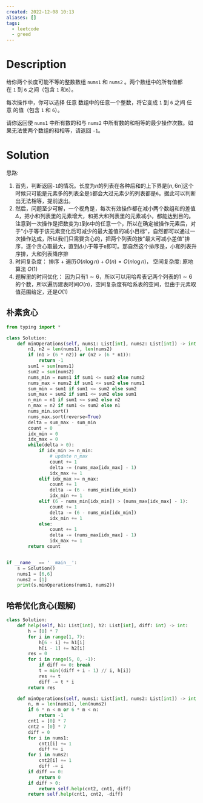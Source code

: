 ```yaml
---
created: 2022-12-08 10:13
aliases: []
tags:
  - leetcode 
  - greed
---
```


# Description

给你两个长度可能不等的整数数组 `nums1` 和 `nums2` 。两个数组中的所有值都在 `1` 到 `6` 之间（包含 `1` 和`6`）。

每次操作中，你可以选择 任意 数组中的任意一个整数，将它变成 `1` 到 `6` 之间 任意 的值（包含 `1` 和 `6`）。

请你返回使 `nums1` 中所有数的和与 `nums2` 中所有数的和相等的最少操作次数。如果无法使两个数组的和相等，请返回 `-1`。

# Solution

思路: 
  1. 首先，判断返回`-1`的情况。长度为$n$的列表在各种后和的上下界是$[n,6n]$这个时候只可能是元素多的列表全是`1`都会大过元素少的列表都是`6`。据此可以判断出无法相等，提前退出。
  2. 然后，问题至少可解，一个视角是，每次有效操作都在减小两个数组和的差值$\Delta$，把小和列表里的元素增大，和把大和列表里的元素减小，都能达到目的。注意到一次操作是把数变为`1`到`6`中的任意一个，所以在确定被操作元素后，对于"小于等于该元素变化后可减少的最大差值的减小目标"，自然都可以通过一次操作达成，所以我们只需要贪心的，把两个列表的按"最大可减小差值"排序，逐个贪心取最大，直到$\Delta$小于等于`0`即可。那自然这个排序是，小和列表升序排，大和列表降序排
  3. 时间复杂度： 排序 + 遍历$O(n\log n) + O(n) = O(n\log n)$， 空间复杂度: 原地算法 $O(1)$
  4. 题解里的时间优化： 因为只有$1\sim 6$，所以可以用哈希表记两个列表的$1\sim 6$的个数，所以遍历建表时间$O(n)$，空间复杂度有哈系表的空间，但由于元素取值范围给定，还是$O(1)$

## 朴素贪心
```python
from typing import *

class Solution:
    def minOperations(self, nums1: List[int], nums2: List[int]) -> int:
        n1, n2 = len(nums1), len(nums2)
        if (n1 > (6 * n2)) or (n2 > (6 * n1)):
            return -1
        sum1 = sum(nums1)
        sum2 = sum(nums2)
        nums_min = nums1 if sum1 <= sum2 else nums2
        nums_max = nums2 if sum1 <= sum2 else nums1
        sum_min = sum1 if sum1 <= sum2 else sum2
        sum_max = sum2 if sum1 <= sum2 else sum1
        n_min = n1 if sum1 <= sum2 else n2
        n_max = n2 if sum1 <= sum2 else n1
        nums_min.sort()
        nums_max.sort(reverse=True)
        delta = sum_max - sum_min
        count = 0
        idx_min = 0
        idx_max = 0
        while(delta > 0):
            if idx_min >= n_min:
                # update n_max
                count += 1
                delta -= (nums_max[idx_max] - 1)
                idx_max += 1
            elif idx_max >= n_max:
                count += 1
                delta -= (6 - nums_min[idx_min])
                idx_min += 1
            elif (6 - nums_min[idx_min]) > (nums_max[idx_max] - 1):
                count += 1
                delta -= (6 - nums_min[idx_min])
                idx_min += 1
            else:
                count += 1
                delta -= (nums_max[idx_max] - 1)
                idx_max += 1
        return count


if __name__ == '__main__':
    s = Solution()
    nums1 = [6,6]
    nums2 = [1]
    print(s.minOperations(nums1, nums2))
```



## 哈希优化贪心(题解)

```python
class Solution:
    def help(self, h1: List[int], h2: List[int], diff: int) -> int:
        h = [0] * 7
        for i in range(1, 7):
            h[6 - i] += h1[i]
            h[i - 1] += h2[i]
        res = 0
        for i in range(5, 0, -1):
            if diff <= 0: break
            t = min((diff + i - 1) // i, h[i])
            res += t
            diff -= t * i
        return res

    def minOperations(self, nums1: List[int], nums2: List[int]) -> int:
        n, m = len(nums1), len(nums2)
        if 6 * n < m or 6 * m < n:
            return -1
        cnt1 = [0] * 7
        cnt2 = [0] * 7
        diff = 0
        for i in nums1:
            cnt1[i] += 1
            diff += i
        for i in nums2:
            cnt2[i] += 1
            diff -= i
        if diff == 0:
            return 0
        if diff > 0:
            return self.help(cnt2, cnt1, diff)
        return self.help(cnt1, cnt2, -diff)
```